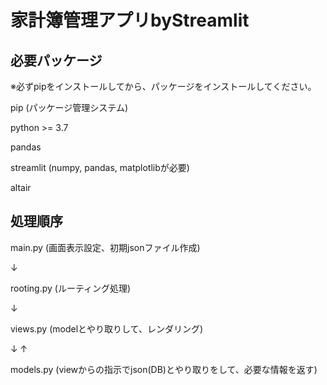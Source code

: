 # 家計簿管理アプリbyStreamlit

## 必要パッケージ

※必ずpipをインストールしてから、パッケージをインストールしてください。

pip (パッケージ管理システム)

python >= 3.7

pandas

streamlit (numpy, pandas, matplotlibが必要)

altair

## 処理順序

main.py (画面表示設定、初期jsonファイル作成)

↓

rooting.py (ルーティング処理)

↓

views.py (modelとやり取りして、レンダリング)

↓ ↑

models.py (viewからの指示でjson(DB)とやり取りをして、必要な情報を返す)
